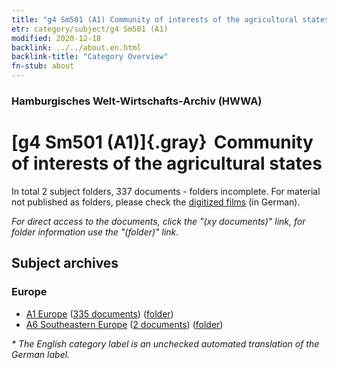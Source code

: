 ```yaml
---
title: "g4 Sm501 (A1) Community of interests of the agricultural states"
etr: category/subject/g4 Sm501 (A1)
modified: 2020-12-18
backlink: ../../about.en.html
backlink-title: "Category Overview"
fn-stub: about
---
```


### Hamburgisches Welt-Wirtschafts-Archiv (HWWA)
# [g4 Sm501 (A1)]{.gray}&#8201; Community of interests of the agricultural states&#160; 





In total 2 subject folders, 337 documents - folders incomplete.
For material not published as folders, please check the [digitized films](/film/h1_sh) (in German).

_For direct access to the documents, click the "(xy documents)" link, for folder information use the "(folder)" link._

## Subject archives



### Europe

- [A1 Europe](../../../geo/about.en.html#A1) (<a href="https://dfg-viewer.de/show/?tx_dlf[id]=https://pm20.zbw.eu/mets/sh/1408xx/140892/1444xx/144495/public.mets.en.xml" target="_blank">335 documents</a>) ([folder](http://purl.org/pressemappe20/folder/sh/140892,144495))
- [A6 Southeastern Europe](../../../geo/about.en.html#A6) (<a href="https://dfg-viewer.de/show/?tx_dlf[id]=https://pm20.zbw.eu/mets/sh/1409xx/140900/1444xx/144495/public.mets.en.xml" target="_blank">2 documents</a>) ([folder](http://purl.org/pressemappe20/folder/sh/140900,144495))


_* The English category label is an unchecked automated translation of the German label._

